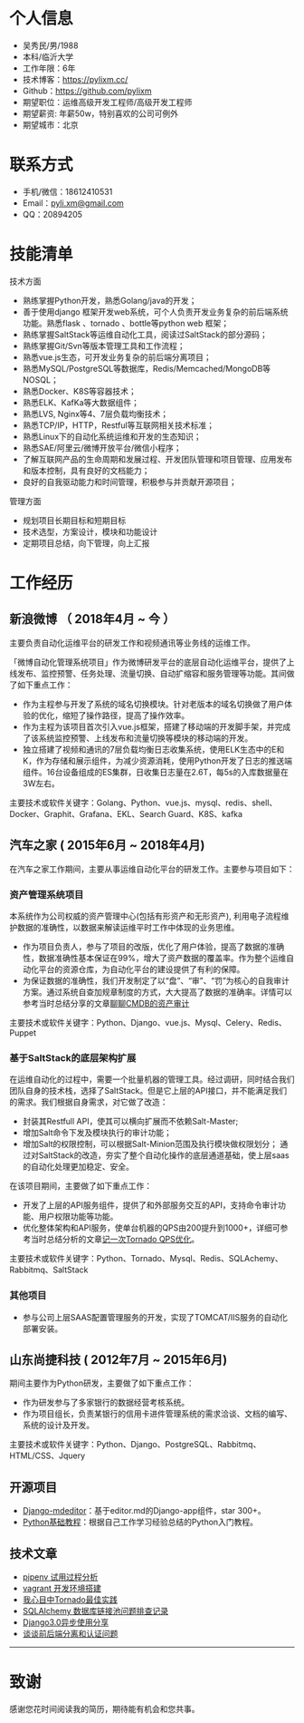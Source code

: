 


# 个人信息

 - 吴秀民/男/1988 
 - 本科/临沂大学
 - 工作年限：6年
 - 技术博客：https://pylixm.cc/
 - Github：https://github.com/pylixm
 - 期望职位：运维高级开发工程师/高级开发工程师
 - 期望薪资: 年薪50w，特别喜欢的公司可例外
 - 期望城市：北京


# 联系方式

- 手机/微信：18612410531
- Email：pyli.xm@gmail.com
- QQ：20894205

# 技能清单

技术方面

- 熟练掌握Python开发，熟悉Golang/java的开发；
- 善于使用django 框架开发web系统，可个人负责开发业务复杂的前后端系统功能。熟悉flask 、tornado 、bottle等python web 框架；
- 熟练掌握SaltStack等运维自动化工具，阅读过SaltStack的部分源码；
- 熟练掌握Git/Svn等版本管理工具和工作流程；
- 熟悉vue.js生态，可开发业务复杂的前后端分离项目；
- 熟悉MySQL/PostgreSQL等数据库，Redis/Memcached/MongoDB等NOSQL；
- 熟悉Docker、K8S等容器技术；
- 熟悉ELK、KafKa等大数据组件；
- 熟悉LVS, Nginx等4、7层负载均衡技术；
- 熟悉TCP/IP，HTTP，Restful等互联网相关技术标准；
- 熟悉Linux下的自动化系统运维和开发的生态知识；
- 熟悉SAE/阿里云/微博开放平台/微信小程序；
- 了解互联网产品的生命周期和发展过程、开发团队管理和项目管理、应用发布和版本控制，具有良好的文档能力；
- 良好的自我驱动能力和时间管理，积极参与并贡献开源项目；

管理方面

- 规划项目长期目标和短期目标
- 技术选型，方案设计，模块和功能设计
- 定期项目总结，向下管理，向上汇报

# 工作经历

## 新浪微博 （ 2018年4月 ~ 今 ）

主要负责自动化运维平台的研发工作和视频通讯等业务线的运维工作。

「微博自动化管理系统项目」作为微博研发平台的底层自动化运维平台，提供了上线发布、监控预警、任务处理、流量切换、自动扩缩容和服务管理等功能。其间做了如下重点工作：

- 作为主程参与开发了系统的域名切换模块。针对老版本的域名切换做了用户体验的优化，缩短了操作路径，提高了操作效率。
- 作为主程为该项目首次引入vue.js框架，搭建了移动端的开发脚手架，并完成了该系统监控预警、上线发布和流量切换等模块的移动端的开发。
- 独立搭建了视频和通讯的7层负载均衡日志收集系统，使用ELK生态中的E和K，作为存储和展示组件，为减少资源消耗，使用Python开发了日志的推送端组件。16台设备组成的ES集群，日收集日志量在2.6T，每5s的入库数据量在3W左右。

主要技术或软件关键字：Golang、Python、vue.js、mysql、redis、shell、Docker、Graphit、Grafana、EKL、Search Guard、K8S、kafka


## 汽车之家 ( 2015年6月 ~ 2018年4月)

在汽车之家工作期间，主要从事运维自动化平台的研发工作。主要参与项目如下：

### 资产管理系统项目

本系统作为公司权威的资产管理中心(包括有形资产和无形资产), 利用电子流程维护数据的准确性，以数据来解读运维平时工作中体现的业务思维。

- 作为项目负责人，参与了项目的改版，优化了用户体验，提高了数据的准确性，数据准确性基本保证在99%，增大了资产数据的覆盖率。作为整个运维自动化平台的资源仓库，为自动化平台的建设提供了有利的保障。
- 为保证数据的准确性，我们开发制定了以“盘”、“审”、“罚”为核心的自我审计方案。通过系统自查加规章制度的方式，大大提高了数据的准确率。详情可以参考当时总结分享的文章[聊聊CMDB的资产审计](http://autohomeops.corpautohome.com/articles/%E8%81%8A%E8%81%8ACMDB%E7%9A%84%E8%87%AA%E6%88%91%E5%AE%A1%E8%AE%A1/)

主要技术或软件关键字：Python、Django、vue.js、Mysql、Celery、Redis、Puppet

### 基于SaltStack的底层架构扩展

在运维自动化的过程中，需要一个批量机器的管理工具。经过调研，同时结合我们团队自身的技术栈，选择了SaltStack。但是它上层的API接口，并不能满足我们的需求。我们根据自身需求，对它做了改造：

- 封装其Restfull API，使其可以横向扩展而不依赖Salt-Master;
- 增加Salt命令下发及模块执行的审计功能；
- 增加Salt的权限控制，可以根据Salt-Minion范围及执行模块做权限划分；
通过对SaltStack的改造，夯实了整个自动化操作的底层通道基础，使上层saas的自动化处理更加稳定、安全。

在该项目期间，主要做了如下重点工作：

- 开发了上层的API服务组件，提供了和外部服务交互的API，支持命令审计功能、用户权限功能等功能。
- 优化整体架构和API服务，使单台机器的QPS由200提升到1000+，详细可参考当时总结分析的文章[记一次Tornado QPS优化](https://pylixm.cc/posts/2017-04-04-tornado-qps-optimization.html)。

主要技术或软件关键字：Python、Tornado、Mysql、Redis、SQLAchemy、Rabbitmq、SaltStack

### 其他项目

- 参与公司上层SAAS配置管理服务的开发，实现了TOMCAT/IIS服务的自动化部署安装。

## 山东尚捷科技 ( 2012年7月 ~ 2015年6月)

期间主要作为Python研发，主要做了如下重点工作：

- 作为研发参与了多家银行的数据经营考核系统。
- 作为项目组长，负责某银行的信用卡进件管理系统的需求洽谈、文档的编写、系统的设计及开发。

主要技术或软件关键字：Python、Django、PostgreSQL、Rabbitmq、HTML/CSS、Jquery

## 开源项目

- [Django-mdeditor](https://github.com/pylixm/django-mdeditor)：基于editor.md的Django-app组件，star 300+。
- [Python基础教程](https://github.com/pylixm/python_start)：根据自己工作学习经验总结的Python入门教程。

## 技术文章

- [pipenv 试用过程分析](https://pylixm.cc/posts/2018-01-13-python-pipenv.html)
- [vagrant 开发环境搭建](https://pylixm.cc/posts/2015-12-01-Vagrant-install.html) 
- [我心目中Tornado最佳实践](https://pylixm.cc/posts/2017-03-10-tornado-best-practices.html)
- [SQLAlchemy 数据库链接池问题排查记录](https://pylixm.cc/posts/2017-08-29-tornado-sqlalchemy.html)
- [Django3.0异步使用分享](https://pylixm.top/posts/2019-12-12-Django-3.0.html)
- [谈谈前后端分离和认证问题](https://pylixm.top/posts/2020-06-04-jwt-auth-session.html)

---
# 致谢
感谢您花时间阅读我的简历，期待能有机会和您共事。
      